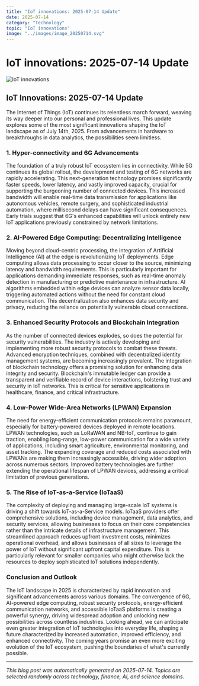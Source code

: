 ```yaml
---
title: "IoT innovations: 2025-07-14 Update"
date: 2025-07-14
category: "Technology"
topic: "IoT innovations"
image: "../images/image_20250714.svg"
---
```


# IoT innovations: 2025-07-14 Update

![IoT innovations](../images/image_20250714.svg)

## IoT Innovations: 2025-07-14 Update

The Internet of Things (IoT) continues its relentless march forward, weaving its way deeper into our personal and professional lives. This update explores some of the most significant innovations shaping the IoT landscape as of July 14th, 2025.  From advancements in hardware to breakthroughs in data analytics, the possibilities seem limitless.


### 1.  Hyper-connectivity and 6G Advancements

The foundation of a truly robust IoT ecosystem lies in connectivity.  While 5G continues its global rollout, the development and testing of 6G networks are rapidly accelerating.  This next-generation technology promises significantly faster speeds, lower latency, and vastly improved capacity, crucial for supporting the burgeoning number of connected devices.  This increased bandwidth will enable real-time data transmission for applications like autonomous vehicles, remote surgery, and sophisticated industrial automation, where millisecond delays can have significant consequences.  Early trials suggest that 6G's enhanced capabilities will unlock entirely new IoT applications previously constrained by network limitations.


### 2.  AI-Powered Edge Computing: Decentralizing Intelligence

Moving beyond cloud-centric processing, the integration of Artificial Intelligence (AI) at the edge is revolutionizing IoT deployments.  Edge computing allows data processing to occur closer to the source, minimizing latency and bandwidth requirements. This is particularly important for applications demanding immediate responses, such as real-time anomaly detection in manufacturing or predictive maintenance in infrastructure.  AI algorithms embedded within edge devices can analyze sensor data locally, triggering automated actions without the need for constant cloud communication. This decentralization also enhances data security and privacy, reducing the reliance on potentially vulnerable cloud connections.


### 3.  Enhanced Security Protocols and Blockchain Integration

As the number of connected devices explodes, so does the potential for security vulnerabilities.  The industry is actively developing and implementing more robust security protocols to combat these threats.  Advanced encryption techniques, combined with decentralized identity management systems, are becoming increasingly prevalent.  The integration of blockchain technology offers a promising solution for enhancing data integrity and security.  Blockchain's immutable ledger can provide a transparent and verifiable record of device interactions, bolstering trust and security in IoT networks.  This is critical for sensitive applications in healthcare, finance, and critical infrastructure.


### 4.  Low-Power Wide-Area Networks (LPWAN) Expansion

The need for energy-efficient communication protocols remains paramount, especially for battery-powered devices deployed in remote locations.  LPWAN technologies, such as LoRaWAN and NB-IoT, continue to gain traction, enabling long-range, low-power communication for a wide variety of applications, including smart agriculture, environmental monitoring, and asset tracking.  The expanding coverage and reduced costs associated with LPWANs are making them increasingly accessible, driving wider adoption across numerous sectors.  Improved battery technologies are further extending the operational lifespan of LPWAN devices, addressing a critical limitation of previous generations.


### 5.  The Rise of  IoT-as-a-Service (IoTaaS)

The complexity of deploying and managing large-scale IoT systems is driving a shift towards IoT-as-a-Service models.  IoTaaS providers offer comprehensive solutions, including device management, data analytics, and security services, allowing businesses to focus on their core competencies rather than the intricate details of infrastructure management.  This streamlined approach reduces upfront investment costs, minimizes operational overhead, and allows businesses of all sizes to leverage the power of IoT without significant upfront capital expenditure. This is particularly relevant for smaller companies who might otherwise lack the resources to deploy sophisticated IoT solutions independently.


### Conclusion and Outlook

The IoT landscape in 2025 is characterized by rapid innovation and significant advancements across various domains.  The convergence of 6G, AI-powered edge computing, robust security protocols, energy-efficient communication networks, and accessible IoTaaS platforms is creating a powerful synergy, driving widespread adoption and unlocking new possibilities across countless industries.  Looking ahead, we can anticipate even greater integration of IoT technologies into everyday life, shaping a future characterized by increased automation, improved efficiency, and enhanced connectivity. The coming years promise an even more exciting evolution of the IoT ecosystem, pushing the boundaries of what's currently possible.


---
*This blog post was automatically generated on 2025-07-14. Topics are selected randomly across technology, finance, AI, and science domains.*
